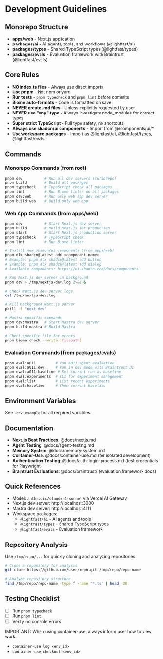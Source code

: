 # Development Guidelines

## Monorepo Structure
- **apps/web** - Next.js application
- **packages/ai** - AI agents, tools, and workflows (@lightfast/ai)
- **packages/types** - Shared TypeScript types (@lightfast/types)
- **packages/evals** - Evaluation framework with Braintrust (@lightfast/evals)

## Core Rules
- **NO index.ts files** - Always use direct imports
- **Use pnpm** - Not npm or yarn
- **Run tests** - `pnpm typecheck` and `pnpm lint` before commits
- **Biome auto-formats** - Code is formatted on save
- **NEVER create .md files** - Unless explicitly requested by user
- **NEVER use "any" type** - Always investigate node_modules for correct types
- **Super strict TypeScript** - Full type safety, no shortcuts
- **Always use shadcn/ui components** - Import from @/components/ui/*
- **Use workspace packages** - Import as @lightfast/ai, @lightfast/types, @lightfast/evals

## Commands

### Monorepo Commands (from root)
```bash
pnpm dev          # Run all dev servers (Turborepo)
pnpm build        # Build all packages
pnpm typecheck    # TypeScript check all packages
pnpm lint         # Run Biome linter on all packages
pnpm dev:web      # Run only web app dev server
pnpm build:web    # Build only web app
```

### Web App Commands (from apps/web)
```bash
pnpm dev          # Start Next.js dev server
pnpm build        # Build Next.js for production
pnpm start        # Start Next.js production server
pnpm typecheck    # TypeScript check
pnpm lint         # Run Biome linter

# Install new shadcn/ui components (from apps/web)
pnpm dlx shadcn@latest add <component-name>
# Example: pnpm dlx shadcn@latest add button
# Example: pnpm dlx shadcn@latest add dialog
# Available components: https://ui.shadcn.com/docs/components

# Run Next.js dev server in background
pnpm dev > /tmp/nextjs-dev.log 2>&1 &

# Check Next.js dev server logs
cat /tmp/nextjs-dev.log

# Kill background Next.js server
pkill -f "next dev"

# Mastra-specific commands
pnpm dev:mastra   # Start Mastra dev server
pnpm build:mastra # Build Mastra

# Check specific file for errors
pnpm biome check --write [filepath]
```

### Evaluation Commands (from packages/evals)
```bash
pnpm eval:a011         # Run a011 agent evaluation
pnpm eval:a011:dev     # Run in dev mode with Braintrust UI
pnpm eval:a011:baseline # Set current run as baseline
pnpm eval:experiments  # CLI for experiment management
pnpm eval:list         # List recent experiments
pnpm eval:baseline     # Show current baseline
```

## Environment Variables
See `.env.example` for all required variables.

## Documentation
- **Next.js Best Practices**: @docs/nextjs.md
- **Agent Testing**: @docs/agent-testing.md
- **Memory System**: @docs/memory-system.md
- **Container-Use**: @docs/container-use.md (for isolated development)
- **Authentication Testing**: @docs/auth-login-process.md (test credentials for Playwright)
- **Braintrust Evaluations**: @docs/braintrust/ (evaluation framework docs)

## Quick References
- Model: `anthropic/claude-4-sonnet` via Vercel AI Gateway
- Next.js dev server: http://localhost:3000
- Mastra dev server: http://localhost:4111
- Workspace packages:
  - `@lightfast/ai` - AI agents and tools
  - `@lightfast/types` - Shared TypeScript types
  - `@lightfast/evals` - Evaluation framework

## Repository Analysis
Use `/tmp/repo/...` for quickly cloning and analyzing repositories:
```bash
# Clone a repository for analysis
git clone https://github.com/user/repo.git /tmp/repo/repo-name

# Analyze repository structure
find /tmp/repo/repo-name -type f -name "*.ts" | head -20
```

## Testing Checklist
- [ ] Run `pnpm typecheck`
- [ ] Run `pnpm lint`
- [ ] Verify no console errors

IMPORTANT: When using container-use, always inform user how to view work:
- `container-use log <env_id>`
- `container-use checkout <env_id>`
